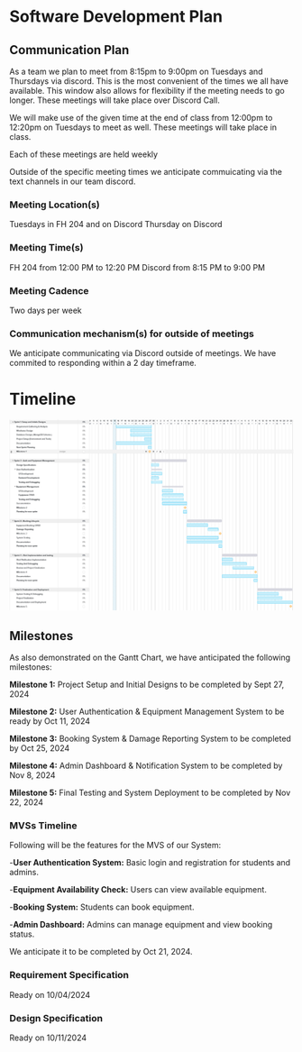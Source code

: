 # Software Development Plan

## Communication Plan
As a team we plan to meet from 8:15pm to 9:00pm on Tuesdays and Thursdays via discord. This is the most convenient of the times we all have available. This window also allows for flexibility if the meeting needs to go longer. These meetings will take place over Discord Call.

We will make use of the given time at the end of class from 12:00pm to 12:20pm on Tuesdays to meet as well. These meetings will take place in class.

Each of these meetings are held weekly

Outside of the specific meeting times we anticipate commuicating via the text channels in our team discord.

### Meeting Location(s)
Tuesdays in FH 204 and on Discord
Thursday on Discord

### Meeting Time(s)
FH 204 from 12:00 PM to 12:20 PM
Discord from 8:15 PM to 9:00 PM

### Meeting Cadence
Two days per week

### Communication mechanism(s) for outside of meetings
We anticipate communicating via Discord outside of meetings. We have commited to responding within a 2 day timeframe.

# Timeline
![gantt](../assets/gantt-chart.png)

## Milestones

As also demonstrated on the Gantt Chart, we have anticipated the following milestones:

**Milestone 1:** Project Setup and Initial Designs to be completed by Sept 27, 2024

**Milestone 2:** User Authentication & Equipment Management System to be ready by Oct 11, 2024

**Milestone 3:** Booking System & Damage Reporting System to be completed by Oct 25, 2024

**Milestone 4:** Admin Dashboard & Notification System to be completed by Nov 8, 2024

**Milestone 5:** Final Testing and System Deployment to be completed by Nov 22, 2024

### MVSs Timeline

Following will be the features for the MVS of our System:

-**User Authentication System:** Basic login and registration for students and admins.  

-**Equipment Availability Check:** Users can view available equipment.  

-**Booking System:** Students can book equipment.  

-**Admin Dashboard:** Admins can manage equipment and view booking status.  


We anticipate it to be completed by Oct 21, 2024.

### Requirement Specification
Ready on 10/04/2024

### Design Specification
Ready on 10/11/2024